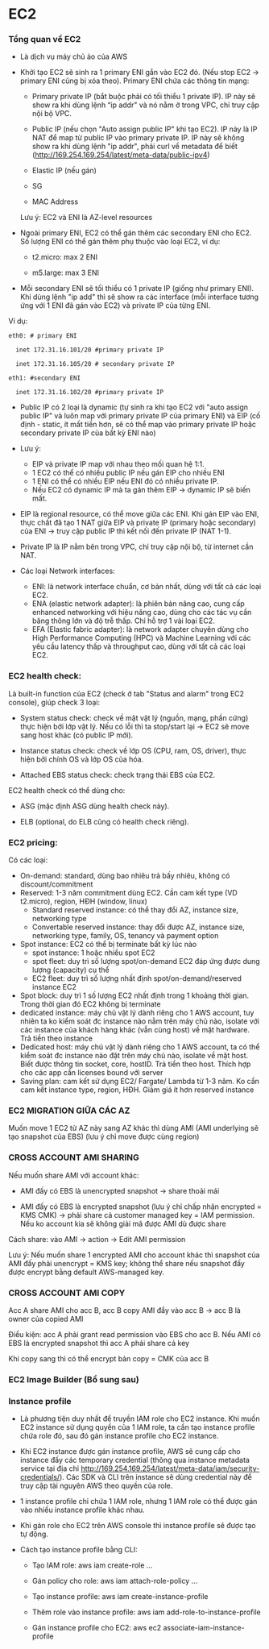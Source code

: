 # EC2

### Tổng quan về EC2
- Là dịch vụ máy chủ ảo của AWS

- Khởi tạo EC2 sẽ sinh ra 1 primary ENI gắn vào EC2 đó. (Nếu stop EC2 → primary ENI cũng bị xóa theo). Primary ENI chứa các thông tin mạng:

  - Primary private IP (bắt buộc phải có tối thiểu 1 private IP). IP này sẽ show ra khi dùng lệnh “ip addr" và nó nằm ở trong VPC, chỉ truy cập nội bộ VPC.

  - Public IP (nếu chọn "Auto assign public IP" khi tạo EC2). IP này là IP NAT để map từ public IP vào primary private IP. IP này sẽ không show ra khi dùng lệnh "ip addr", phải curl về metadata để biết (http://169.254.169.254/latest/meta-data/public-ipv4)

  - Elastic IP (nếu gán)

  - SG

  - MAC Address

  Lưu ý: EC2 và ENI là AZ-level resources


- Ngoài primary ENI, EC2 có thể gán thêm các secondary ENI cho EC2. Số lượng ENI có thể gán thêm phụ thuộc vào loại EC2, ví dụ:

  - t2.micro: max 2 ENI

  - m5.large: max 3 ENI

- Mỗi secondary ENI sẽ tối thiểu có 1 private IP (giống như primary ENI). Khi dùng lệnh "ip add" thì sẽ show ra các interface (mỗi interface tương ứng với 1 ENI đã gán vào EC2) và private IP của từng ENI.

Ví dụ:
```
eth0: # primary ENI

  inet 172.31.16.101/20 #primary private IP

  inet 172.31.16.105/20 # secondary private IP

eth1: #secondary ENI

  inet 172.31.16.102/20 #primary private IP
```

- Public IP có 2 loại là dynamic (tự sinh ra khi tạo EC2 với "auto assign public IP" và luôn map với primary private IP của primary ENI) và EIP (cố định - static, ít mất tiền hơn, sẽ có thể map vào primary private IP hoặc secondary private IP của bất kỳ ENI nào)

- Lưu ý:

  - EIP và private IP map với nhau theo mối quan hệ 1:1.
  - 1 EC2 có thể có nhiều public IP nếu gán EIP cho nhiều ENI
  - 1 ENI có thể có nhiều EIP nếu ENI đó có nhiều private IP.
  - Nếu EC2 có dynamic IP mà ta gán thêm EIP → dynamic IP sẽ biến mất.

- EIP là regional resource, có thể move giữa các ENI. Khi gán EIP vào ENI, thực chất đã tạo 1 NAT giữa EIP và private IP (primary hoặc secondary) của ENI → truy cập public IP thì kết nối đến private IP (NAT 1-1).

- Private IP là IP nằm bên trong VPC, chỉ truy cập nội bộ, từ internet cần NAT.

- Các loại Network interfaces:

  - ENI: là network interface chuẩn, cơ bản nhất, dùng với tất cả các loại EC2.
  - ENA (elastic network adapter): là phiên bản nâng cao, cung cấp enhanced networking với hiệu năng cao, dùng cho các tác vụ cần băng thông lớn và độ trễ thấp. Chỉ hỗ trợ 1 vài loại EC2.
  - EFA (Elastic fabric adapter): là network adapter chuyên dùng cho High Performance Computing (HPC) và Machine Learning với các yêu cầu latency thấp và throughput cao, dùng với tất cả các loại EC2.

### EC2 health check:

Là built-in function của EC2 (check ở tab "Status and alarm" trong EC2 console), giúp check 3 loại:

- System status check: check về mặt vật lý (nguồn, mạng, phần cứng) thực hiện bởi lớp vật lý. Nếu có lỗi thì ta stop/start lại → EC2 sẽ move sang host khác (có public IP mới).

- Instance status check: check về lớp OS (CPU, ram, OS, driver), thực hiện bởi chính OS và lớp OS của hóa.

- Attached EBS status check: check trạng thái EBS của EC2.

EC2 health check có thể dùng cho:

- ASG (mặc định ASG dùng health check này).

- ELB (optional, do ELB cũng có health check riêng).

### EC2 pricing:
Có các loại:
- On-demand: standard, dùng bao nhiêu trả bấy nhiêu, không có discount/commitment
- Reserved: 1-3 năm commitment dùng EC2. Cần cam kết type (VD t2.micro), region, HĐH (window, linux)
  - Standard reserved instance: có thể thay đổi AZ, instance size, networking type
  - Convertable reserved instance: thay đổi được AZ, instance size, networking type, family, OS, tenancy và payment option
- Spot instance: EC2 có thể bị terminate bất kỳ lúc nào
  - spot instance: 1 hoặc nhiều spot EC2
  - spot fleet: duy trì số lượng spot/on-demand EC2 đáp ứng được dung lượng (capacity) cụ thể
  - EC2 fleet: duy trì số lượng nhất định spot/on-demand/reserved instance EC2
- Spot block: duy trì 1 số lượng EC2 nhất định trong 1 khoảng thời gian. Trong thời gian đó EC2 không bị terminate
- dedicated instance: máy chủ vật lý dành riêng cho 1 AWS account, tuy nhiên ta ko kiểm soát đc instance nào nằm trên máy chủ nào, isolate với các instance của khách hàng khác (vẫn cùng host) về mặt hardware. Trả tiền theo instance
- Dedicated host: máy chủ vật lý dành riêng cho 1 AWS account, ta có thể kiểm soát đc instance nào đặt trên máy chủ nào, isolate về mặt host. Biết được thông tin socket, core, hostID. Trả tiền theo host. Thích hợp cho các app cần licenses bound với server
- Saving plan: cam kết sử dụng EC2/ Fargate/ Lambda từ 1-3 năm. Ko cần cam kết instance type, region, HĐH. Giảm giá ít hơn reserved instance

### EC2 MIGRATION GIỮA CÁC AZ
Muốn move 1 EC2 từ AZ này sang AZ khác thì dùng AMI (AMI underlying sẽ tạo snapshot của EBS) (lưu ý chỉ move được cùng region)

### CROSS ACCOUNT AMI SHARING
Nếu muốn share AMI với account khác:

- AMI đấy có EBS là unencrypted snapshot -> share thoải mái

- AMI đấy có EBS là encrypted snapshot (lưu ý chỉ chấp nhận encrypted = KMS CMK) -> phải share cả customer managed key = IAM permission. Nếu ko account kia sẽ không giải mã được AMI dù được share

Cách share: vào AMI -> action -> Edit AMI permission

Lưu ý: Nếu muốn share 1 encrypted AMI cho account khác thì snapshot của AMI đấy phải unencrypt = KMS key; không thể share nếu snapshot đấy được encrypt bằng default AWS-managed key.

### CROSS ACCOUNT AMI COPY

Acc A share AMI cho acc B, acc B copy AMI đẩy vào acc B -> acc B là owner của copied AMI

Điều kiện: acc A phải grant read permission vào EBS cho acc B. Nếu AMI có EBS là encrypted snapshot thì acc A phải share cả key

Khi copy sang thì có thể encrypt bản copy = CMK của acc B

### EC2 Image Builder (Bổ sung sau)

### Instance profile

- Là phương tiện duy nhất để truyền IAM role cho EC2 instance. Khi muốn EC2 instance sử dụng quyền của 1 IAM role, ta cần tạo instance profile chứa role đó, sau đó gán instance profile cho EC2 instance.

- Khi EC2 instance được gán instance profile, AWS sẽ cung cấp cho instance đấy các temporary credential (thông qua instance metadata service tại địa chỉ http://169.254.169.254/latest/meta-data/iam/security-credentials/<role-name>). Các SDK và CLI trên instance sẽ dùng credential này để truy cập tài nguyên AWS theo quyền của role.

- 1 instance profile chỉ chứa 1 IAM role, nhưng 1 IAM role có thể được gán vào nhiều instance profile khác nhau.

- Khi gán role cho EC2 trên AWS console thì instance profile sẽ được tạo tự động.

- Cách tạo instance profile bằng CLI:

  - Tạo IAM role: aws iam create-role ...

  - Gán policy cho role: aws iam attach-role-policy ...

  - Tạo instance profile: aws iam create-instance-profile

  - Thêm role vào instance profile: aws iam add-role-to-instance-profile

  - Gán instance profile cho EC2: aws ec2 associate-iam-instance-profile
